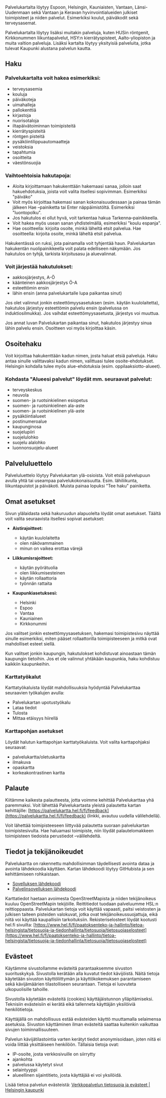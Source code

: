 Palvelukartalta löytyy Espoon, Helsingin, Kauniaisten, Vantaan, Länsi-Uudenmaan sekä Vantaan ja Keravan hyvinvointialueiden julkiset toimipisteet ja niiden palvelut. Esimerkiksi koulut, päiväkodit sekä terveysasemat.

Palvelukartalta löytyy lisäksi muitakin palveluja, kuten HUSin röntgenit, Kirkkonummen liikuntapalvelut, HSY:n kierrätyspisteet, Aalto-yliopiston ja muita valtion palveluja. Lisäksi kartalta löytyy yksityisiä palveluita, jotka tulevat Kaupunki alustana palvelun kautta.

## Haku

### Palvelukartalta voit hakea esimerkiksi:

- terveysasemia
- kouluja
- päiväkoteja
- uimahalleja
- pallokenttiä
- kirjastoja
- nuorisotaloja
- iltapäivätoiminnan toimipisteitä
- kierrätyspisteitä
- röntgen pisteitä
- pysäköintilippuautomaatteja
- veistoksia
- tapahtumia
- osoitteita
- väestönsuojia

### Vaihtoehtoisia hakutapoja:

- Aloita kirjoittamaan hakukenttään hakemaasi sanaa, jolloin saat hakuehdotuksia, joista voit valita itsellesi sopivimman. Esimerkiksi "päiväko"
- Voit myös kirjoittaa hakemasi sanan kokonaisuudessaan ja painaa tämän jälkeen Hae –painiketta tai Enter näppäimistöltä. Esimerkiksi "luontopolku".
- Jos hakutulos ei ollut hyvä, voit tarkentaa hakua Tarkenna–painikkeella.
- Voit hakea myös usean sanan yhdistelmällä, esimerkiksi "koulu espanja".
- Hae osoitteella: kirjoita osoite, minkä läheltä etsit palvelua. Hae osoitteella: kirjoita osoite, minkä läheltä etsit palvelua.

Hakukentässä on ruksi, jota painamalla voit tyhjentää haun. Palvelukartan hakukentän nuolipainikkeella voit palata edelliseen näkymään. Jos hakutulos on tyhjä, tarkista kirjoitusasu ja aluevalinnat.

### Voit järjestää hakutulokset:

- aakkosjärjestys, A-Ö
- käänteinen aakkosjärjestys Ö-A
- esteettömin ensin
- lähin ensin (anna palvelukartalle lupa paikantaa sinut)

Jos olet valinnut jonkin esteettömyysasetuksen (esim. käytän kuulolaitetta), hakutulos järjestyy esteettömin palvelu ensin (palvelussa on induktiosilmukka). Jos vaihdat esteettömyysasetusta, järjestys voi muuttua.

Jos annat luvan Palvelukartan paikantaa sinut, hakutulos järjestyy sinua lähin palvelu ensin. Osoitteen voi myös kirjoittaa käsin.

## Osoitehaku

Voit kirjoittaa hakukenttään kadun nimen, josta haluat etsiä palveluja. Haku antaa sinulle valittavaksi kadun nimen, valittuasi tulee osoite-ehdotukset. Helsingin kohdalla tulee myös alue-ehdotuksia (esim. oppilaaksiotto-alueet).

### Kohdasta "Alueesi palvelut" löydät mm. seuraavat palvelut:

- terveyskeskus
- neuvola
- suomen- ja ruotsinkielinen esiopetus
- suomen- ja ruotsinkielinen ala-aste
- suomen- ja ruotsinkielinen ylä-aste
- pysäköintialueet
- postinumeroalue
- kaupunginosa
- suojelupiiri
- suojelulohko
- suojelu alalohko
- luonnonsuojelu-alueet

## Palveluluettelo

Palveluluettelo löytyy Palvelukartan ylä-osioista. Voit etsiä palvelupuun avulla yhtä tai useampaa palvelukokonaisuutta. Esim. lähiliikunta, liikuntapuistot ja päiväkoti. Muista painaa lopuksi "Tee haku" painiketta.

## Omat asetukset

Sivun ylälaidasta sekä hakuruudun alapuolelta löydät omat asetukset. Täältä voit valita seuraavista itsellesi sopivat asetukset:

- **Aistirajoitteet:**
  - käytän kuulolaitetta
  - olen näkövammainen
  - minun on vaikea erottaa värejä

- **Liikkumisrajoitteet:**
  - käytän pyörätuolia
  - olen liikkumisesteinen
  - käytän rollaattoria
  - työnnän rattaita

- **Kaupunkiasetuksesi:**
  - Helsinki
  - Espoo
  - Vantaa
  - Kauniainen
  - Kirkkonummi

Jos valitset jonkin esteettömyysasetuksen, hakemasi toimipistesivu näyttää sinulle esimerkiksi, miten pääset rollaattorilla toimipisteeseen ja mitkä ovat mahdolliset esteet siellä.

Kun valitset jonkin kaupungin, hakutulokset kohdistuvat ainoastaan tämän kaupungin tietoihin. Jos et ole valinnut yhtäkään kaupunkia, haku kohdistuu kaikkiin kaupunkeihin.

### Karttatyökalut

Karttatyökaluista löydät mahdollisuuksia hyödyntää Palvelukarttaa seuraavien työkalujen avulla:

- Palvelukartan upotustyökalu
- Lataa tiedot
- Tulosta
- Mittaa etäisyys hiirellä

### Karttapohjan asetukset

Löydät halutun karttapohjan karttatyökaluista. Voit valita karttapohjaksi seuraavat:

- palvelukartta/oletuskartta
- ilmakuva
- opaskartta
- korkeakontrastinen kartta

## Palaute

Kiitämme kaikesta palautteesta, jotta voimme kehittää Palvelukarttaa yhä paremmaksi. Voit lähettää Palvelukartasta yleistä palautetta kartan kehittäjille: [https://palvelukartta.hel.fi/fi/feedback](https://palvelukartta.hel.fi/fi/feedback) (linkki, avautuu uudella välilehdellä).

Voit lähettää toimipisteeseen liittyvää palautetta suoraan palvelukartan toimipistesivulta. Hae haluamasi toimipiste, niin löydät palautelomakkeen toimipisteen tiedoista perustiedot –välilehdeltä.

## Tiedot ja tekijänoikeudet

Palvelukartta on rakennettu mahdollisimman täydellisesti avointa dataa ja avointa lähdekoodia käyttäen. Kartan lähdekoodi löytyy GitHubista ja sen kehittämiseen rohkaistaan.

- [Sovelluksen lähdekoodi](https://github.com/City-of-Helsinki/servicemap-ui/)
- [Palvelinsovelluksen lähdekoodi](https://github.com/City-of-Helsinki/smbackend/)

Karttatiedot haetaan avoimesta OpenStreetMapista ja niiden tekijänoikeus kuuluu OpenStreetMapin tekijöille. Reittitiedot tuodaan palveluumme HSL:n reittioppaasta. Palvelukartan tietoja voit käyttää vapaasti, paitsi veistosten ja julkisen taiteen pisteiden valokuvat, jotka ovat tekijänoikeussuojattuja, eikä niitä voi käyttää kaupallisiin tarkoituksiin. Rekisteriselosteet löydät kootusti hel.fi sivuilta: [https://www.hel.fi/fi/paatoksenteko-ja-hallinto/tietoa-helsingista/tietosuoja-ja-tiedonhallinta/tietosuoja/tietosuojaselosteet](https://www.hel.fi/fi/paatoksenteko-ja-hallinto/tietoa-helsingista/tietosuoja-ja-tiedonhallinta/tietosuoja/tietosuojaselosteet)

## Evästeet

Käytämme sivustollamme evästeitä parantaaksemme sivuston suorituskykyä. Sivustolla kerätään alla kuvatut tiedot kävijöistä. Näitä tietoja käytetään sivuston käyttöliittymän ja käyttökokemuksen parantamiseen sekä kävijämäärien tilastolliseen seurantaan. Tietoja ei luovuteta ulkopuolisille tahoille.

Sivustolla käytetään evästeitä (cookies) käyttäjäistunnon ylläpitämiseksi. Teknisiin evästeisiin ei kerätä eikä tallenneta käyttäjän yksilöiviä henkilötietoja.

Käyttäjällä on mahdollisuus estää evästeiden käyttö muuttamalla selaimensa asetuksia. Sivuston käyttäminen ilman evästeitä saattaa kuitenkin vaikuttaa sivujen toiminnallisuuteen.

Palvelun kävijätilastointia varten kerätyt tiedot anonymisoidaan, joten niitä ei voida liittää yksittäiseen henkilöön. Tällaisia tietoja ovat:

- IP-osoite, josta verkkosivuille on siirrytty
- ajankohta
- palvelussa käytetyt sivut
- selaintyyppi
- alueellinen sijaintitieto, josta käyttäjää ei voi yksilöidä.

Lisää tietoa palvelun evästeistä: [Verkkopalvelun tietosuoja ja evästeet | Helsingin kaupunki](https://www.hel.fi/helsinki/fi/kaupunki-ja-hallinto/tietoa-helsingista/tietoa-hel-fista/turvallisuus)
